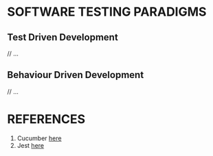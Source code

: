 # SOFTWARE TESTING PARADIGMS

## Test Driven Development

// ...

## Behaviour Driven Development

// ...

# REFERENCES

1. Cucumber [here](https://cucumber.io/)
2. Jest [here](https://jestjs.io/)
